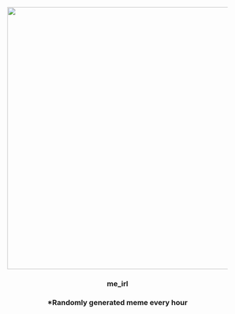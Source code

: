 <p align="center">
        <img src="https://i.redd.it/ew0p81gs5zp91.gif" width="600" height="600">
        </p>
        <h3 align="center">me_irl</h3>
        <h3 align="center">*Randomly generated meme every hour</h3>
    